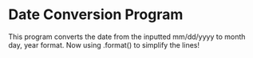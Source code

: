 <h1>Date Conversion Program</h1>
<p>This program converts the date from the inputted mm/dd/yyyy to month day, year format. Now using .format() to simplify the lines!</p>